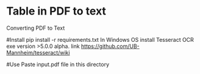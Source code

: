 # Table in PDF to text
Converting PDF to Text


#Install
pip install -r requirements.txt
In Windows OS install Tesseract OCR exe version >5.0.0 alpha.
link https://github.com/UB-Mannheim/tesseract/wiki

#Use
Paste input.pdf file in this directory
